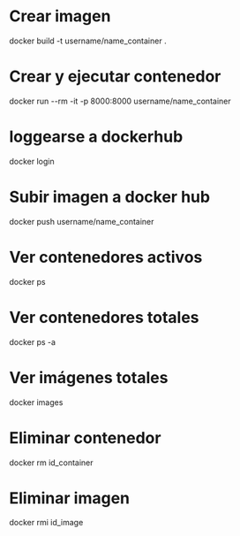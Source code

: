 # Crear imagen
docker build -t username/name_container .

# Crear y ejecutar contenedor
docker run --rm -it -p 8000:8000 username/name_container

# loggearse a dockerhub
docker login

# Subir imagen a docker hub
docker push username/name_container

# Ver contenedores activos
docker ps

# Ver contenedores totales
docker ps -a

# Ver imágenes totales
docker images

# Eliminar contenedor
docker rm id_container

# Eliminar imagen
docker rmi id_image
